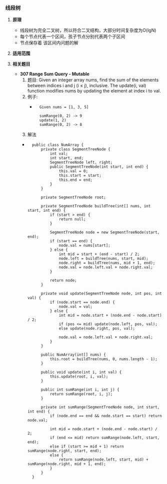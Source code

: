 ### 线段树

1. **原理**
	* 线段树为完全二叉树，所以符合二叉结构，大部分时间复杂度为O(lgN)
	* 每个节点代表一个区间，孩子节点分别代表两个子区间
	* 节点保存着 该区间内问题的解
2. **适用范围**

3. **相关题目**
	* __307 Range Sum Query - Mutable__
		1. 题目: Given an integer array nums, find the sum of the elements between indices i and j (i ≤ j), inclusive. The update(i, val) function modifies nums by updating the element at index i to val.
		2. 例子: 
			* ```
				Given nums = [1, 3, 5]

				sumRange(0, 2) -> 9
				update(1, 2)
				sumRange(0, 2) -> 8
			  ```
		3. 解法
		* ```
			public class NumArray {
				private class SegmentTreeNode {
					int val;
					int start, end;
					SegmentTreeNode left, right;
					public SegmentTreeNode(int start, int end) {
						this.val = 0;
						this.start = start;
						this.end = end;
					}
				}

				private SegmentTreeNode root;

				private SegmentTreeNode buildTree(int[] nums, int start, int end) {
					if (start > end) {
						return null;
					}

					SegmentTreeNode node = new SegmentTreeNode(start, end);
					if (start == end) {
						node.val = nums[start];
					} else {
						int mid = start + (end - start) / 2;
						node.left = buildTree(nums, start, mid);
						node.right = buildTree(nums, mid + 1, end);
						node.val = node.left.val + node.right.val;
					}

					return node;
				}

				private void update(SegmentTreeNode node, int pos, int val) {
					if (node.start == node.end) {
						node.val = val;
					} else {
						int mid = node.start + (node.end - node.start) / 2;
						if (pos <= mid) update(node.left, pos, val);
						else update(node.right, pos, val);

						node.val = node.left.val + node.right.val;
					}
				}

				public NumArray(int[] nums) {
					this.root = buildTree(nums, 0, nums.length - 1);
				}

				public void update(int i, int val) {
					this.update(root, i, val);
				}

				public int sumRange(int i, int j) {
					return sumRange(root, i, j);
				}

				private int sumRange(SegmentTreeNode node, int start, int end) {
					if (node.end == end && node.start == start) return node.val;

					int mid = node.start + (node.end - node.start) / 2;
					if (end <= mid) return sumRange(node.left, start, end);
					else if (start >= mid + 1) return sumRange(node.right, start, end);
					else {
						return sumRange(node.left, start, mid) + sumRange(node.right, mid + 1, end);
					}
				}
			}
			
		```
